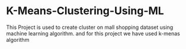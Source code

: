 # K-Means-Clustering-Using-ML
This Project is used to create cluster on mall shopping dataset using machine learning algorithm. and for this project we have used k-menas algorithm
